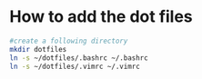# How to add the dot files

~~~bash
#create a following directory
mkdir dotfiles
ln -s ~/dotfiles/.bashrc ~/.bashrc
ln -s ~/dotfiles/.vimrc ~/.vimrc
~~~

